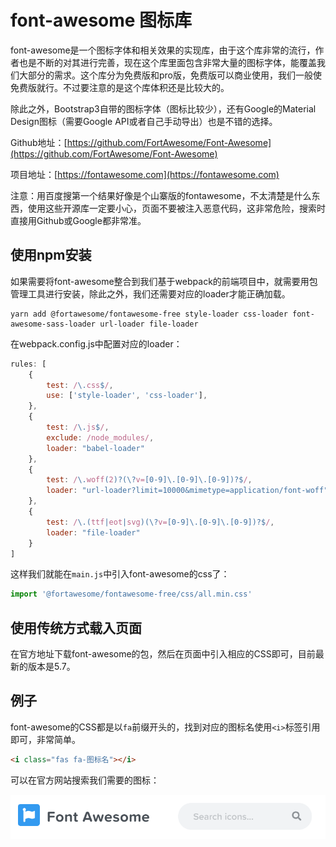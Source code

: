 # font-awesome 图标库

font-awesome是一个图标字体和相关效果的实现库，由于这个库非常的流行，作者也是不断的对其进行完善，现在这个库里面包含非常大量的图标字体，能覆盖我们大部分的需求。这个库分为免费版和pro版，免费版可以商业使用，我们一般使免费版就行。不过要注意的是这个库体积还是比较大的。

除此之外，Bootstrap3自带的图标字体（图标比较少），还有Google的Material Design图标（需要Google API或者自己手动导出）也是不错的选择。

Github地址：[https://github.com/FortAwesome/Font-Awesome](https://github.com/FortAwesome/Font-Awesome)

项目地址：[https://fontawesome.com](https://fontawesome.com)

注意：用百度搜第一个结果好像是个山寨版的fontawesome，不太清楚是什么东西，使用这些开源库一定要小心，页面不要被注入恶意代码，这非常危险，搜索时直接用Github或Google都非常准。

## 使用npm安装

如果需要将font-awesome整合到我们基于webpack的前端项目中，就需要用包管理工具进行安装，除此之外，我们还需要对应的loader才能正确加载。

```
yarn add @fortawesome/fontawesome-free style-loader css-loader font-awesome-sass-loader url-loader file-loader
```

在webpack.config.js中配置对应的loader：
```javascript
rules: [
    {
        test: /\.css$/,
        use: ['style-loader', 'css-loader'],
    },
    {
        test: /\.js$/,
        exclude: /node_modules/,
        loader: "babel-loader"
    },
    {
        test: /\.woff(2)?(\?v=[0-9]\.[0-9]\.[0-9])?$/,
        loader: "url-loader?limit=10000&mimetype=application/font-woff"
    },
    {
        test: /\.(ttf|eot|svg)(\?v=[0-9]\.[0-9]\.[0-9])?$/,
        loader: "file-loader"
    }
]
```

这样我们就能在`main.js`中引入font-awesome的css了：
```javascript
import '@fortawesome/fontawesome-free/css/all.min.css'
```

## 使用传统方式载入页面

在官方地址下载font-awesome的包，然后在页面中引入相应的CSS即可，目前最新的版本是5.7。

## 例子

font-awesome的CSS都是以`fa`前缀开头的，找到对应的图标名使用`<i>`标签引用即可，非常简单。

```html
<i class="fas fa-图标名"></i>
```

可以在官方网站搜索我们需要的图标：

![](res/1.png)
